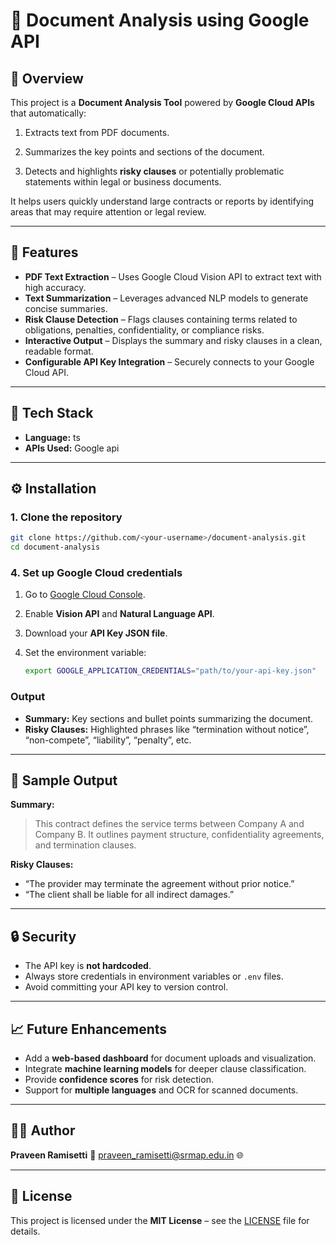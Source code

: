 # 📄 Document Analysis using Google API

## 🧠 Overview

This project is a **Document Analysis Tool** powered by **Google Cloud APIs** that automatically:

1. Extracts text from PDF documents.

2. Summarizes the key points and sections of the document.

3. Detects and highlights **risky clauses** or potentially problematic statements within legal or business documents.

It helps users quickly understand large contracts or reports by identifying areas that may require attention or legal review.

---

## 🚀 Features

* **PDF Text Extraction** – Uses Google Cloud Vision API to extract text with high accuracy.
* **Text Summarization** – Leverages advanced NLP models to generate concise summaries.
* **Risk Clause Detection** – Flags clauses containing terms related to obligations, penalties, confidentiality, or compliance risks.
* **Interactive Output** – Displays the summary and risky clauses in a clean, readable format.
* **Configurable API Key Integration** – Securely connects to your Google Cloud API.

---

## 🧩 Tech Stack

* **Language:** ts
* **APIs Used:** Google api

---

## ⚙️ Installation

### 1. Clone the repository

```bash
git clone https://github.com/<your-username>/document-analysis.git
cd document-analysis
```

### 4. Set up Google Cloud credentials

1. Go to [Google Cloud Console](https://console.cloud.google.com/).
2. Enable **Vision API** and **Natural Language API**.
3. Download your **API Key JSON file**.
4. Set the environment variable:

   ```bash
   export GOOGLE_APPLICATION_CREDENTIALS="path/to/your-api-key.json"
   ```

### Output

* **Summary:** Key sections and bullet points summarizing the document.
* **Risky Clauses:** Highlighted phrases like “termination without notice”, “non-compete”, “liability”, “penalty”, etc.

---

## 🧪 Sample Output

**Summary:**

> This contract defines the service terms between Company A and Company B. It outlines payment structure, confidentiality agreements, and termination clauses.

**Risky Clauses:**

* “The provider may terminate the agreement without prior notice.”
* “The client shall be liable for all indirect damages.”

---

## 🔒 Security

* The API key is **not hardcoded**.
* Always store credentials in environment variables or `.env` files.
* Avoid committing your API key to version control.

---

## 📈 Future Enhancements

* Add a **web-based dashboard** for document uploads and visualization.
* Integrate **machine learning models** for deeper clause classification.
* Provide **confidence scores** for risk detection.
* Support for **multiple languages** and OCR for scanned documents.

---

## 👨‍💻 Author

**Praveen Ramisetti**
📧 [praveen_ramisetti@srmap.edu.in](mailto:praveen_ramisetti@srmap.edu.in)
🌐 

---

## 🪪 License

This project is licensed under the **MIT License** – see the [LICENSE](LICENSE) file for details.

